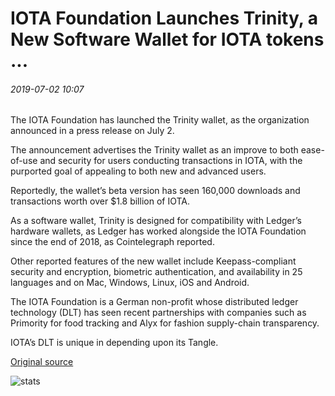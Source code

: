 # IOTA Foundation Launches Trinity, a New Software Wallet for IOTA tokens ...

###### 2019-07-02 10:07

The IOTA Foundation has launched the Trinity wallet, as the organization announced in a press release on July 2.

The announcement advertises the Trinity wallet as an improve to both ease-of-use and security for users conducting transactions in IOTA, with the purported goal of appealing to both new and advanced users.

Reportedly, the wallet’s beta version has seen 160,000 downloads and transactions worth over $1.8 billion of IOTA.

As a software wallet, Trinity is designed for compatibility with Ledger’s hardware wallets, as Ledger has worked alongside the IOTA Foundation since the end of 2018, as Cointelegraph reported.

Other reported features of the new wallet include Keepass-compliant security and encryption, biometric authentication, and availability in 25 languages and on Mac, Windows, Linux, iOS and Android.

The IOTA Foundation is a German non-profit whose distributed ledger technology (DLT) has seen recent partnerships with companies such as Primority for food tracking and Alyx for fashion supply-chain transparency.

IOTA’s DLT is unique in depending upon its Tangle.

[Original source](https://cointelegraph.com/news/iota-foundation-launches-trinity-a-new-software-wallet-for-iota-tokens)

![stats](https://c.statcounter.com/11760860/0/a89fa40b/1/ "stats")